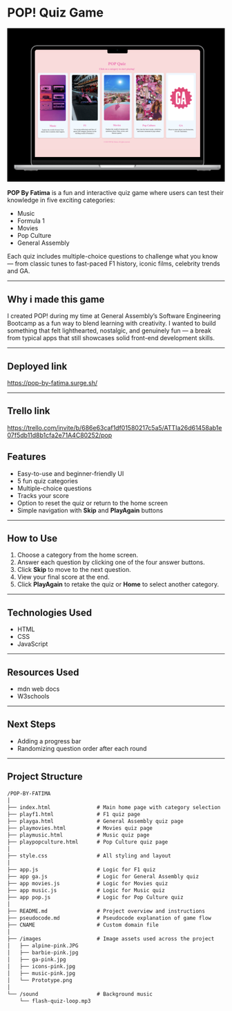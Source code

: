 # POP! Quiz Game
![POP! prototype](images/Prototype.png)

**POP By Fatima** is a fun and interactive quiz game where users can test their knowledge in five exciting categories:
- Music  
- Formula 1  
- Movies  
- Pop Culture
- General Assembly

Each quiz includes multiple-choice questions to challenge what you know — from classic tunes to fast-paced F1 history, iconic films, celebrity trends and GA.

---

## Why i made this game

I created POP! during my time at General Assembly’s Software Engineering Bootcamp as a fun way to blend learning with creativity. I wanted to build something that felt lighthearted, nostalgic, and genuinely fun — a break from typical apps that still showcases solid front-end development skills.

---

## Deployed link

https://pop-by-fatima.surge.sh/

---

## Trello link

https://trello.com/invite/b/686e63caf1df01580217c5a5/ATTIa26d61458ab1e07f5db11d8b1cfa2e71A4C80252/pop

## Features

- Easy-to-use and beginner-friendly UI
- 5 fun quiz categories
- Multiple-choice questions
- Tracks your score
- Option to reset the quiz or return to the home screen
- Simple navigation with **Skip** and **PlayAgain** buttons

---

## How to Use

1. Choose a category from the home screen.
2. Answer each question by clicking one of the four answer buttons.
3. Click **Skip** to move to the next question.
4. View your final score at the end.
5. Click **PlayAgain** to retake the quiz or **Home** to select another category.

---

## Technologies Used

- HTML
- CSS
- JavaScript

---

## Resources Used

- mdn web docs
- W3schools

---

## Next Steps

- Adding a progress bar 
- Randomizing question order after each round

---

## Project Structure

```plaintext
/POP-BY-FATIMA
│
├── index.html               # Main home page with category selection
├── playf1.html              # F1 quiz page
├── playga.html              # General Assembly quiz page
├── playmovies.html          # Movies quiz page
├── playmusic.html           # Music quiz page
├── playpopculture.html      # Pop Culture quiz page
│
├── style.css                # All styling and layout
│
├── app.js                   # Logic for F1 quiz
├── app ga.js                # Logic for General Assembly quiz
├── app movies.js            # Logic for Movies quiz
├── app music.js             # Logic for Music quiz
├── app pop.js               # Logic for Pop Culture quiz
│
├── README.md                # Project overview and instructions
├── pseudocode.md            # Pseudocode explanation of game flow
├── CNAME                    # Custom domain file 
│
├── /images                  # Image assets used across the project
│   ├── alpine-pink.JPG
│   ├── barbie-pink.jpg
│   ├── ga-pink.jpg
│   ├── icons-pink.jpg
│   ├── music-pink.jpg
│   └── Prototype.png
│
└── /sound                   # Background music
    └── flash-quiz-loop.mp3
